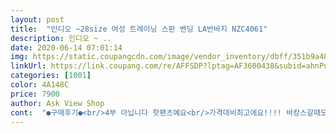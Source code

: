 ```yaml
---
layout: post 
title:  "인디오 ~28size 여성 트레이닝 스판 밴딩 LA반바지 NZC4061" 
description: 인디오 ~ ..
date: 2020-06-14 07:01:14 
img: https://static.coupangcdn.com/image/vendor_inventory/dbff/351b9a48919f5a5c13a6b27de841da520bdab5ef1e337e9a1c8d4e3e6577.jpg 
linkUrl: https://link.coupang.com/re/AFFSDP?lptag=AF3600438&subid=ahnPublicAsk&pageKey=1497195540&itemId=2571207051&vendorItemId=70563552164&traceid=V0-113-f035d6a3f47bdfc0 
categories: [1001] 
color: 4A148C 
price: 7900 
author: Ask View Shop 
cont:  "●구매후기●<br/>4부 아닙니다 핫팬츠예요<br/>가격대비최고에요!!!! 바캉스갈때도 입고 집에서도 막입다가 계속 재주문 해야겠어요 티셔츠 바지 둘다 너무 저렴하고 만족합니다 판매자님 감사합니다<br/>길이감이랑 소재랑 딱 제가 찾던 바지네요 :)<br/>면은 괜찮아요<br/>면은 그냥 일반 흐물거리는 면입니다<br/>사이즈도 여유가없네요 밑위가 약간 짧은편이라 자꾸 엉덩이에 끼어요<br/>아주 마르신분이라면 모를가;;<br/>잘 입을게용<br/>집에서 입을거라 그냥 입습니다<br/>키가 152에 50 입니다<br/>편하게 입을 바지 찾다가 구매했는데 완전 편해요<br/>" 
---
```

